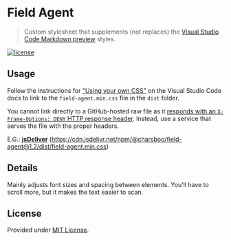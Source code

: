 # Field Agent

> Custom stylesheet that supplements (not replaces) the [Visual Studio Code Markdown preview](https://code.visualstudio.com/docs/languages/markdown#_markdown-preview) styles.

[![license][img-license]][url-license]

## Usage

Follow the instructions for ["Using your own CSS"](https://code.visualstudio.com/docs/getstarted/settings) on the Visual Studio Code docs to link to the `field-agent.min.css` file in the `dist` folder.

You cannot link directly to a GitHub-hosted raw file as it [responds with an `X-Frame-Options: DENY` HTTP response header](https://github.com/Microsoft/vscode/issues/8287#issuecomment-230021773). Instead, use a service that serves the file with the proper headers.

E.G.: [**jsDeliver**](https://www.jsdelivr.com/?docs=gh) (https://cdn.jsdelivr.net/npm/@charsboo/field-agent@1.2/dist/field-agent.min.css)

## Details

Mainly adjusts font sizes and spacing between elements. You'll have to scroll more, but it makes the text easier to scan.

## License

Provided under [MIT License](https://opensource.org/licenses/MIT).

[img-license]: https://img.shields.io/badge/license-MIT-green?style=flat-square
[url-license]: LICENSE
